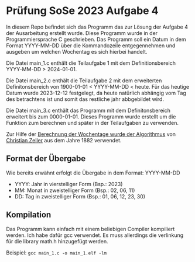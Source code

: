 # Prüfung SoSe 2023 Aufgabe 4
In diesem Repo befindet sich das Programm das zur Lösung der Aufgabe 4 der Ausarbeitung erstellt wurde. Diese Programm wurde in der Programmiersprache C geschrieben. Das Programm soll ein Datum in dem Format YYYY-MM-DD über die Kommandozeile entgegennehmen und ausgeben um welchen Wochentag es sich hierbei handelt.

Die Datei main_1.c enthält die Teilaufgabe 1 mit dem Definitionsbereich YYYY-MM-DD > 2024-01-01.

Die Datei main_2.c enthält die Teilaufgabe 2 mit dem erweiterten Definitonsbereich von 1900-01-01 < YYYY-MM-DD < heute. Für das heutige Datum wurde 2023-12-12 festgelegt, da heute natürlich abhängig vom Tag des betrachtens ist und somit das restliche jahr abbgebildet wird. 

Die Datei main_3.c enthält das Programm mit dem Definitonsbereich erweitert bis zum 0000-01-01. Dieses Programm wurde erstellt um die Funktion zum berechnen und später in der Teilaufgaben zu verwenden. 

Zur Hilfe der [Berechnung der Wochentage wurde der Algorithmus](https://de.wikipedia.org/wiki/Wochentagsberechnung#Programmierung) von [Christian Zeller](https://de.wikipedia.org/wiki/Christian_Zeller_(Mathematiker)) aus dem Jahre 1882 verwendet.

## Format der Übergabe 
Wie bereits erwähnt erfolgt die Übergabe in dem Format: YYYY-MM-DD
- YYYY: Jahr in vierstelliger Form (Bsp.: 2023)
- MM: Monat in zweistelliger Form (Bsp.: 02, 06, 11) 
- DD: Tag in zweistelliger Form (Bsp.: 01, 06, 12, 23, 30)
 
## Kompilation 
Das Programm kann einfach mit einem beliebigen Compiler kompiliert werden. Ich habe dafür gcc verwendet. Es muss allerdings die verlinkung für die library math.h hinzugefügt werden.

Beispiel: `gcc main_1.c -o main_1.elf -lm`
